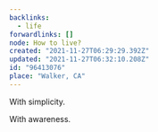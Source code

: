 ```yaml
---
backlinks:
  - life
forwardlinks: []
node: How to live?
created: "2021-11-27T06:29:29.392Z"
updated: "2021-11-27T06:32:10.208Z"
id: "96413076"
place: "Walker, CA"
---
```


With simplicity.

With awareness.
